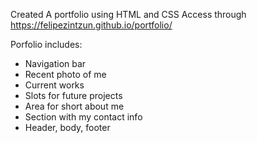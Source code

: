 Created A portfolio using HTML and CSS
Access through https://felipezintzun.github.io/portfolio/

Porfolio includes:
- Navigation bar
- Recent photo of me
- Current works
- Slots for future projects
- Area for short about me
- Section with my contact info
- Header, body, footer
